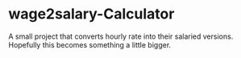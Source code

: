 # wage2salary-Calculator
A small project that converts hourly rate into their salaried versions. Hopefully this becomes something a little bigger.
